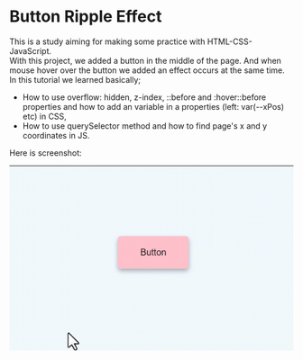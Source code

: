 # Button Ripple Effect

This is a study aiming for making some practice with HTML-CSS-JavaScript.  
With this project, we added a button in the middle of the page. And when mouse hover over the button we added an effect occurs at the same time.
In this tutorial we learned basically;  
- How to use overflow: hidden, z-index, ::before and :hover::before properties and how to add an variable in a properties (left: var(--xPos) etc) in CSS,
- How to use querySelector method and how to find page's x and y coordinates in JS.

Here is screenshot:

![SS](https://github.com/buraxta/Button-ripple-effect/blob/master/Project.gif?raw=true)
